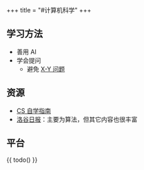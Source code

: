 +++
title = "#计算机科学"
+++

## 学习方法
- 善用 AI
- 学会提问
	- 避免 [X-Y 问题](https://coolshell.cn/articles/10804.html)

## 资源
- [CS 自学指南](https://csdiy.wiki/)
- [洛谷日报](https://www.luogu.com.cn/article/collection/1)：主要为算法，但其它内容也很丰富

## 平台
{{ todo() }}
